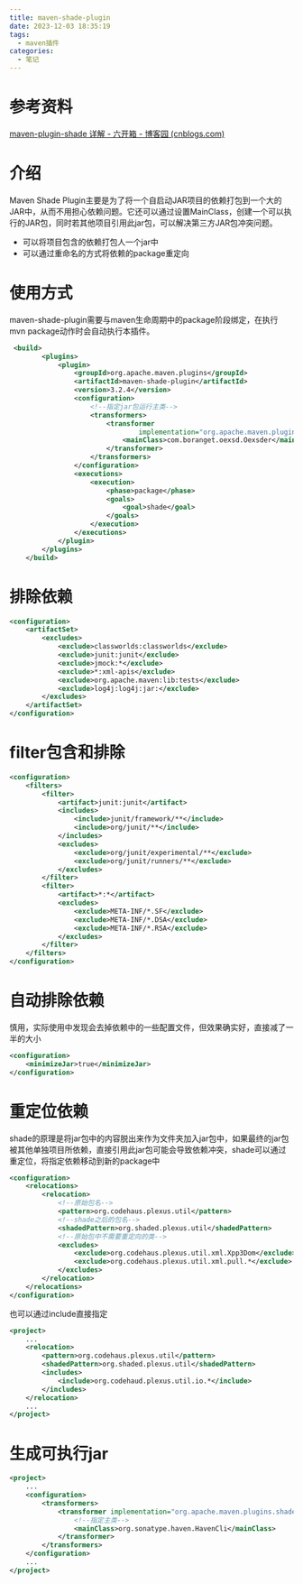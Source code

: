 ```yaml
---
title: maven-shade-plugin
date: 2023-12-03 18:35:19
tags:
  - maven插件
categories:
  - 笔记
---
```


# 参考资料

[maven-plugin-shade 详解 - 六开箱 - 博客园 (cnblogs.com)](https://www.cnblogs.com/lkxed/p/maven-plugin-shade.html)

# 介绍

Maven Shade Plugin主要是为了将一个自启动JAR项目的依赖打包到一个大的JAR中，从而不用担心依赖问题。它还可以通过设置MainClass，创建一个可以执行的JAR包，同时若其他项目引用此jar包，可以解决第三方JAR包冲突问题。

- 可以将项目包含的依赖打包人一个jar中
- 可以通过重命名的方式将依赖的package重定向

# 使用方式

maven-shade-plugin需要与maven生命周期中的package阶段绑定，在执行mvn package动作时会自动执行本插件。

```xml
 <build>
        <plugins>
            <plugin>
                <groupId>org.apache.maven.plugins</groupId>
                <artifactId>maven-shade-plugin</artifactId>
                <version>3.2.4</version>
                <configuration>
                    <!--指定jar包运行主类-->
                    <transformers>
                        <transformer
                                implementation="org.apache.maven.plugins.shade.resource.ManifestResourceTransformer">
                            <mainClass>com.boranget.oexsd.Oexsder</mainClass>
                        </transformer>
                    </transformers>
                </configuration>
                <executions>
                    <execution>
                        <phase>package</phase>
                        <goals>
                            <goal>shade</goal>
                        </goals>
                    </execution>
                </executions>
            </plugin>
        </plugins>
    </build>
```

# 排除依赖

```xml
<configuration>
    <artifactSet>
        <excludes>
            <exclude>classworlds:classworlds</exclude>
            <exclude>junit:junit</exclude>
            <exclude>jmock:*</exclude>
            <exclude>*:xml-apis</exclude>
            <exclude>org.apache.maven:lib:tests</exclude>
            <exclude>log4j:log4j:jar:</exclude>
        </excludes>
    </artifactSet>
</configuration>
```

# filter包含和排除

```xml
<configuration>
    <filters>
        <filter>
            <artifact>junit:junit</artifact>
            <includes>
                <include>junit/framework/**</include>
                <include>org/junit/**</include>
            </includes>
            <excludes>
                <exclude>org/junit/experimental/**</exclude>
                <exclude>org/junit/runners/**</exclude>
            </excludes>
        </filter>
        <filter>
            <artifact>*:*</artifact>
            <excludes>
                <exclude>META-INF/*.SF</exclude>
                <exclude>META-INF/*.DSA</exclude>
                <exclude>META-INF/*.RSA</exclude>
            </excludes>
        </filter>
    </filters>
</configuration>

```

# 自动排除依赖

慎用，实际使用中发现会去掉依赖中的一些配置文件，但效果确实好，直接减了一半的大小

```xml
<configuration>
    <minimizeJar>true</minimizeJar>
</configuration>
```

# 重定位依赖

shade的原理是将jar包中的内容脱出来作为文件夹加入jar包中，如果最终的jar包被其他单独项目所依赖，直接引用此jar包可能会导致依赖冲突，shade可以通过重定位，将指定依赖移动到新的package中

```xml
<configuration>
    <relocations>
        <relocation>
            <!--原始包名-->
            <pattern>org.codehaus.plexus.util</pattern>
			<!--shade之后的包名-->
            <shadedPattern>org.shaded.plexus.util</shadedPattern>
            <!--原始包中不需要重定向的类-->
            <excludes>
                <exclude>org.codehaus.plexus.util.xml.Xpp3Dom</exclude>
                <exclude>org.codehaus.plexus.util.xml.pull.*</exclude>
            </excludes>
        </relocation>
    </relocations>
</configuration>
```

也可以通过include直接指定

```xml
<project>
    ...
    <relocation>
        <pattern>org.codehaus.plexus.util</pattern>
        <shadedPattern>org.shaded.plexus.util</shadedPattern>
        <includes>
            <include>org.codehaud.plexus.util.io.*</include>
        </includes>
    </relocation>
    ...
</project>
```

# 生成可执行jar

```xml
<project>
    ...
    <configuration>
        <transformers>
            <transformer implementation="org.apache.maven.plugins.shade.resource.ManifestResourceTransformer">
                <!--指定主类-->
                <mainClass>org.sonatype.haven.HavenCli</mainClass>
            </transformer>
        </transformers>
    </configuration>
    ...
</project>
```


